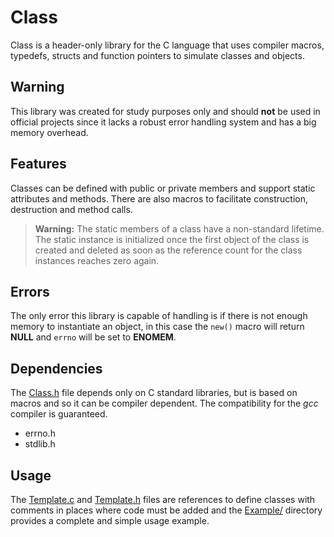 # Class

Class is a header-only library for the C language that uses compiler macros, typedefs, structs and function pointers to simulate classes and objects.


## Warning

This library was created for study purposes only and should **not** be used in official projects since it lacks a robust error handling system and has a big memory overhead.


## Features

Classes can be defined with public or private members and support static attributes and methods. There are also macros to facilitate construction, destruction and method calls.

> **Warning:** The static members of a class have a non-standard lifetime. The static instance is initialized once the first object of the class is created and deleted as soon as the reference count for the class instances reaches zero again.


## Errors

The only error this library is capable of handling is if there is not enough memory to instantiate an object, in this case the `new()` macro will return **NULL** and `errno` will be set to **ENOMEM**.


## Dependencies

The [Class.h](https://github.com/pedrolmcastro/class/blob/main/Class.h) file depends only on C standard libraries, but is based on macros and so it can be compiler dependent. The compatibility for the _gcc_ compiler is guaranteed.

- errno.h
- stdlib.h


## Usage

The [Template.c](https://github.com/pedrolmcastro/class/blob/main/Template.c) and [Template.h](https://github.com/pedrolmcastro/class/blob/main/Template.h) files are references to define classes with comments in places where code must be added and the [Example/](https://github.com/pedrolmcastro/class/tree/main/Example) directory provides a complete and simple usage example.
